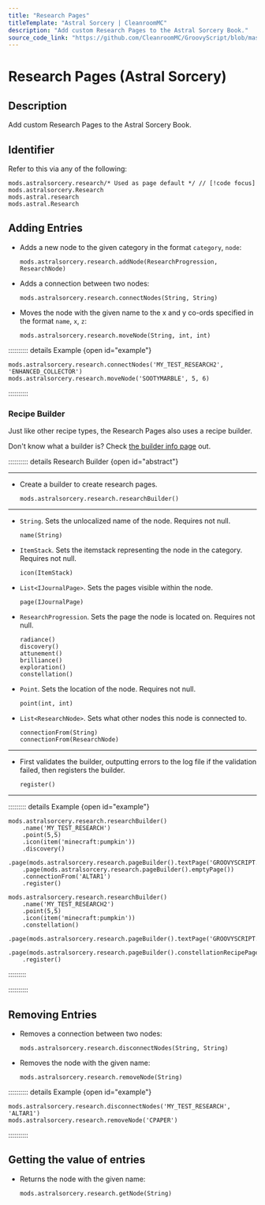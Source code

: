```yaml
---
title: "Research Pages"
titleTemplate: "Astral Sorcery | CleanroomMC"
description: "Add custom Research Pages to the Astral Sorcery Book."
source_code_link: "https://github.com/CleanroomMC/GroovyScript/blob/master/src/main/java/com/cleanroommc/groovyscript/compat/mods/astralsorcery/Research.java"
---
```


# Research Pages (Astral Sorcery)

## Description

Add custom Research Pages to the Astral Sorcery Book.

## Identifier

Refer to this via any of the following:

```groovy:no-line-numbers {1}
mods.astralsorcery.research/* Used as page default */ // [!code focus]
mods.astralsorcery.Research
mods.astral.research
mods.astral.Research
```


## Adding Entries

- Adds a new node to the given category in the format `category`, `node`:

    ```groovy:no-line-numbers
    mods.astralsorcery.research.addNode(ResearchProgression, ResearchNode)
    ```

- Adds a connection between two nodes:

    ```groovy:no-line-numbers
    mods.astralsorcery.research.connectNodes(String, String)
    ```

- Moves the node with the given name to the x and y co-ords specified in the format `name`, `x`, `z`:

    ```groovy:no-line-numbers
    mods.astralsorcery.research.moveNode(String, int, int)
    ```

:::::::::: details Example {open id="example"}
```groovy:no-line-numbers
mods.astralsorcery.research.connectNodes('MY_TEST_RESEARCH2', 'ENHANCED_COLLECTOR')
mods.astralsorcery.research.moveNode('SOOTYMARBLE', 5, 6)
```

::::::::::

### Recipe Builder

Just like other recipe types, the Research Pages also uses a recipe builder.

Don't know what a builder is? Check [the builder info page](../../getting_started/builder.md) out.

:::::::::: details Research Builder {open id="abstract"}

---

- Create a builder to create research pages.

    ```groovy:no-line-numbers
    mods.astralsorcery.research.researchBuilder()
    ```

---

- `String`. Sets the unlocalized name of the node. Requires not null.

    ```groovy:no-line-numbers
    name(String)
    ```

- `ItemStack`. Sets the itemstack representing the node in the category. Requires not null.

    ```groovy:no-line-numbers
    icon(ItemStack)
    ```

- `List<IJournalPage>`. Sets the pages visible within the node.

    ```groovy:no-line-numbers
    page(IJournalPage)
    ```

- `ResearchProgression`. Sets the page the node is located on. Requires not null.

    ```groovy:no-line-numbers
    radiance()
    discovery()
    attunement()
    brilliance()
    exploration()
    constellation()
    ```

- `Point`. Sets the location of the node. Requires not null.

    ```groovy:no-line-numbers
    point(int, int)
    ```

- `List<ResearchNode>`. Sets what other nodes this node is connected to.

    ```groovy:no-line-numbers
    connectionFrom(String)
    connectionFrom(ResearchNode)
    ```

---

- First validates the builder, outputting errors to the log file if the validation failed, then registers the builder.

    ```groovy:no-line-numbers
    register()
    ```

---

::::::::: details Example {open id="example"}
```groovy:no-line-numbers
mods.astralsorcery.research.researchBuilder()
    .name('MY_TEST_RESEARCH')
    .point(5,5)
    .icon(item('minecraft:pumpkin'))
    .discovery()
    .page(mods.astralsorcery.research.pageBuilder().textPage('GROOVYSCRIPT.RESEARCH.PAGE.TEST'))
    .page(mods.astralsorcery.research.pageBuilder().emptyPage())
    .connectionFrom('ALTAR1')
    .register()

mods.astralsorcery.research.researchBuilder()
    .name('MY_TEST_RESEARCH2')
    .point(5,5)
    .icon(item('minecraft:pumpkin'))
    .constellation()
    .page(mods.astralsorcery.research.pageBuilder().textPage('GROOVYSCRIPT.RESEARCH.PAGE.TEST2'))
    .page(mods.astralsorcery.research.pageBuilder().constellationRecipePage(item('minecraft:pumpkin')))
    .register()
```

:::::::::

::::::::::

## Removing Entries

- Removes a connection between two nodes:

    ```groovy:no-line-numbers
    mods.astralsorcery.research.disconnectNodes(String, String)
    ```

- Removes the node with the given name:

    ```groovy:no-line-numbers
    mods.astralsorcery.research.removeNode(String)
    ```

:::::::::: details Example {open id="example"}
```groovy:no-line-numbers
mods.astralsorcery.research.disconnectNodes('MY_TEST_RESEARCH', 'ALTAR1')
mods.astralsorcery.research.removeNode('CPAPER')
```

::::::::::

## Getting the value of entries

- Returns the node with the given name:

    ```groovy:no-line-numbers
    mods.astralsorcery.research.getNode(String)
    ```
